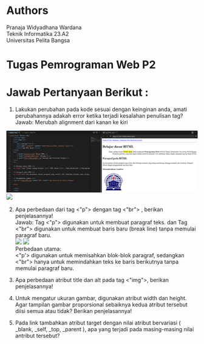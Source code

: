 # Authors
Pranaja Widyadhana Wardana <br>
Teknik Informatika 23.A2 <br>
Universitas Pelita Bangsa

# Tugas Pemrograman Web P2

# Jawab Pertanyaan Berikut : 
1. Lakukan perubahan pada kode sesuai dengan keinginan anda, amati perubahannya adakah 
error ketika terjadi kesalahan penulisan tag? <br>
  Jawab: Merubah alignment dari kanan ke kiri <br>
  <img src="/PemWeb P2/PemWeb2no1.png" img>
  <img src="/PemWeb P2/PemWeb2no2.png" img>


2. Apa perbedaan dari tag <"p"> dengan tag <"br"> , berikan penjelasannya!<br>
   Jawab: Tag <"p"> digunakan untuk membuat paragraf teks. dan Tag <"br"> digunakan untuk membuat baris baru (break line) tanpa memulai paragraf baru. <br>
     <img src="/PemWeb P2/p.png" img>
     <img src="/PemWeb P2/br.png" img> <br>
   Perbedaan utama: <br>
   <"p'> digunakan untuk memisahkan blok-blok paragraf, sedangkan <"br"> hanya untuk memindahkan teks ke baris berikutnya tanpa memulai paragraf baru. <br>

4. Apa perbedaan atribut title dan alt pada tag <"img">, berikan penjelasannya! <br>

5. Untuk mengatur ukuran gambar, digunakan atribut width dan height. Agar tampilan gambar 
proporsional sebaiknya kedua atribut tersebut diisi semua atau tidak? Berikan penjelasannya!<br>

6. Pada link tambahkan atribut target dengan nilai atribut bervariasi ( _blank, _self, _top, 
_parent ), apa yang terjadi pada masing-masing nilai antribut tersebut? 

 
